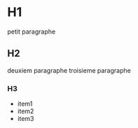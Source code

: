 # H1
petit paragraphe

## H2
deuxiem paragraphe
troisieme paragraphe

### H3
* item1
* item2
* item3
